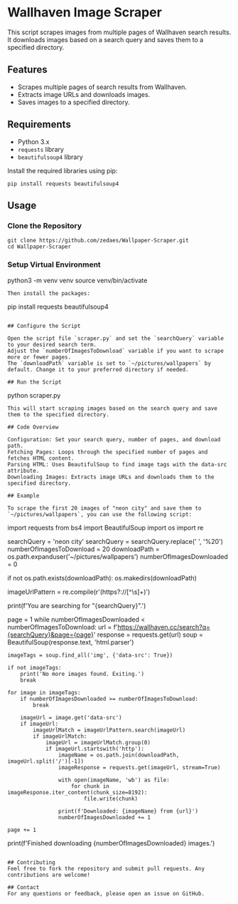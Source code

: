 # Wallhaven Image Scraper

This script scrapes images from multiple pages of Wallhaven search results. It downloads images based on a search query and saves them to a specified directory.

## Features

- Scrapes multiple pages of search results from Wallhaven.
- Extracts image URLs and downloads images.
- Saves images to a specified directory.

## Requirements

- Python 3.x
- `requests` library
- `beautifulsoup4` library

Install the required libraries using pip:

```
pip install requests beautifulsoup4
```

## Usage
### Clone the Repository

```
git clone https://github.com/zedaes/Wallpaper-Scraper.git
cd Wallpaper-Scraper
```

### Setup Virtual Environment


python3 -m venv venv
source venv/bin/activate
```
Then install the packages:
```
pip install requests beautifulsoup4
```

## Configure the Script

Open the script file `scraper.py` and set the `searchQuery` variable to your desired search term.
Adjust the `numberOfImagesToDownload` variable if you want to scrape more or fewer pages.
The `downloadPath` variable is set to `~/pictures/wallpapers` by default. Change it to your preferred directory if needed.

## Run the Script

```
python scraper.py
```
This will start scraping images based on the search query and save them to the specified directory.

## Code Overview

Configuration: Set your search query, number of pages, and download path.
Fetching Pages: Loops through the specified number of pages and fetches HTML content.
Parsing HTML: Uses BeautifulSoup to find image tags with the data-src attribute.
Downloading Images: Extracts image URLs and downloads them to the specified directory.

## Example

To scrape the first 20 images of "neon city" and save them to `~/pictures/wallpapers`, you can use the following script:

```
import requests
from bs4 import BeautifulSoup
import os
import re

searchQuery = 'neon city'
searchQuery = searchQuery.replace(' ', '%20')
numberOfImagesToDownload = 20
downloadPath = os.path.expanduser('~/pictures/wallpapers')
numberOfImagesDownloaded = 0

if not os.path.exists(downloadPath):
    os.makedirs(downloadPath)

imageUrlPattern = re.compile(r'(https?:\/\/[^\s]+)')

print(f'You are searching for "{searchQuery}".')

page = 1
while numberOfImagesDownloaded < numberOfImagesToDownload:
    url = f'https://wallhaven.cc/search?q={searchQuery}&page={page}' 
    response = requests.get(url)
    soup = BeautifulSoup(response.text, 'html.parser')

    imageTags = soup.find_all('img', {'data-src': True})
    
    if not imageTags:
        print('No more images found. Exiting.')
        break

    for image in imageTags:
        if numberOfImagesDownloaded >= numberOfImagesToDownload:
            break

        imageUrl = image.get('data-src')
        if imageUrl:
            imageUrlMatch = imageUrlPattern.search(imageUrl)
            if imageUrlMatch:
                imageUrl = imageUrlMatch.group(0)
                if imageUrl.startswith('http'):
                    imageName = os.path.join(downloadPath, imageUrl.split('/')[-1])
                    imageResponse = requests.get(imageUrl, stream=True)
                    
                    with open(imageName, 'wb') as file:
                        for chunk in imageResponse.iter_content(chunk_size=8192):
                            file.write(chunk)

                    print(f'Downloaded: {imageName} from {url}')
                    numberOfImagesDownloaded += 1

    page += 1

print(f'Finished downloading {numberOfImagesDownloaded} images.')

```

## Contributing
Feel free to fork the repository and submit pull requests. Any contributions are welcome!

## Contact
For any questions or feedback, please open an issue on GitHub.
